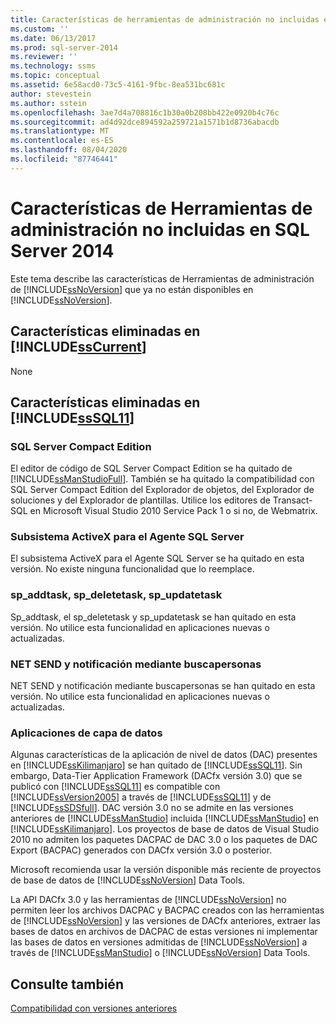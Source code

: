 ```yaml
---
title: Características de herramientas de administración no incluidas en SQL Server 2014 | Microsoft Docs
ms.custom: ''
ms.date: 06/13/2017
ms.prod: sql-server-2014
ms.reviewer: ''
ms.technology: ssms
ms.topic: conceptual
ms.assetid: 6e58acd0-73c5-4161-9fbc-8ea531bc681c
author: stevestein
ms.author: sstein
ms.openlocfilehash: 3ae7d4a708816c1b30a0b208bb422e0920b4c76c
ms.sourcegitcommit: ad4d92dce894592a259721a1571b1d8736abacdb
ms.translationtype: MT
ms.contentlocale: es-ES
ms.lasthandoff: 08/04/2020
ms.locfileid: "87746441"
---
```

# <a name="discontinued-management-tools-features-in-sql-server-2014"></a>Características de Herramientas de administración no incluidas en SQL Server 2014
  Este tema describe las características de Herramientas de administración de [!INCLUDE[ssNoVersion](../includes/ssnoversion-md.md)] que ya no están disponibles en [!INCLUDE[ssNoVersion](../includes/ssnoversion-md.md)].  
  
## <a name="features-removed-in-sscurrent"></a>Características eliminadas en [!INCLUDE[ssCurrent](../includes/sscurrent-md.md)]  
 None  
  
## <a name="features-removed-in-sssql11"></a>Características eliminadas en [!INCLUDE[ssSQL11](../includes/sssql11-md.md)]  
  
### <a name="sql-server-compact-edition"></a>SQL Server Compact Edition  
 El editor de código de SQL Server Compact Edition se ha quitado de [!INCLUDE[ssManStudioFull](../includes/ssmanstudiofull-md.md)]. También se ha quitado la compatibilidad con SQL Server Compact Edition del Explorador de objetos, del Explorador de soluciones y del Explorador de plantillas. Utilice los editores de Transact-SQL en Microsoft Visual Studio 2010 Service Pack 1 o si no, de Webmatrix.  
  
### <a name="activex-subsystem-for-sql-server-agent"></a>Subsistema ActiveX para el Agente SQL Server  
 El subsistema ActiveX para el Agente SQL Server se ha quitado en esta versión. No existe ninguna funcionalidad que lo reemplace.  
  
### <a name="sp_addtask-sp_deletetask-sp_updatetask"></a>sp_addtask, sp_deletetask, sp_updatetask  
 Sp_addtask, el sp_deletetask y sp_updatetask se han quitado en esta versión. No utilice esta funcionalidad en aplicaciones nuevas o actualizadas.  
  
### <a name="net-send-and-pager-notification"></a>NET SEND y notificación mediante buscapersonas  
 NET SEND y notificación mediante buscapersonas se han quitado en esta versión. No utilice esta funcionalidad en aplicaciones nuevas o actualizadas.  
  
### <a name="data-tier-applications"></a>Aplicaciones de capa de datos  
 Algunas características de la aplicación de nivel de datos (DAC) presentes en [!INCLUDE[ssKilimanjaro](../includes/sskilimanjaro-md.md)] se han quitado de [!INCLUDE[ssSQL11](../includes/sssql11-md.md)]. Sin embargo, Data-Tier Application Framework (DACfx versión 3.0) que se publicó con [!INCLUDE[ssSQL11](../includes/sssql11-md.md)] es compatible con [!INCLUDE[ssVersion2005](../includes/ssversion2005-md.md)] a través de [!INCLUDE[ssSQL11](../includes/sssql11-md.md)] y de [!INCLUDE[ssSDSfull](../includes/sssdsfull-md.md)]. DAC versión 3.0 no se admite en las versiones anteriores de [!INCLUDE[ssManStudio](../includes/ssmanstudio-md.md)] incluida [!INCLUDE[ssManStudio](../includes/ssmanstudio-md.md)] en [!INCLUDE[ssKilimanjaro](../includes/sskilimanjaro-md.md)]. Los proyectos de base de datos de Visual Studio 2010 no admiten los paquetes DACPAC de DAC 3.0 o los paquetes de DAC Export (BACPAC) generados con DACfx versión 3.0 o posterior.  
  
 Microsoft recomienda usar la versión disponible más reciente de proyectos de base de datos de [!INCLUDE[ssNoVersion](../includes/ssnoversion-md.md)] Data Tools.  
  
 La API DACfx 3.0 y las herramientas de [!INCLUDE[ssNoVersion](../includes/ssnoversion-md.md)] no permiten leer los archivos DACPAC y BACPAC creados con las herramientas de [!INCLUDE[ssNoVersion](../includes/ssnoversion-md.md)] y las versiones de DACfx anteriores, extraer las bases de datos en archivos de DACPAC de estas versiones ni implementar las bases de datos en versiones admitidas de [!INCLUDE[ssNoVersion](../includes/ssnoversion-md.md)] a través de [!INCLUDE[ssManStudio](../includes/ssmanstudio-md.md)] o [!INCLUDE[ssNoVersion](../includes/ssnoversion-md.md)] Data Tools.  
  
## <a name="see-also"></a>Consulte también  
 [Compatibilidad con versiones anteriores](../../2014/getting-started/backward-compatibility.md)  
  
  
